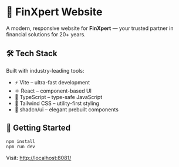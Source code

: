 # 💼 FinXpert Website

A modern, responsive website for **FinXpert** — your trusted partner in financial solutions for 20+ years.

## 🛠 Tech Stack

Built with industry-leading tools:

* ⚡ Vite – ultra-fast development
* ⚛️ React – component-based UI
* 🧠 TypeScript – type-safe JavaScript
* 🎨 Tailwind CSS – utility-first styling
* 🧩 shadcn/ui – elegant prebuilt components

## 🚀 Getting Started

```bash
npm install
npm run dev
```

Visit: [http://localhost:8081/](http://localhost:8081/)
